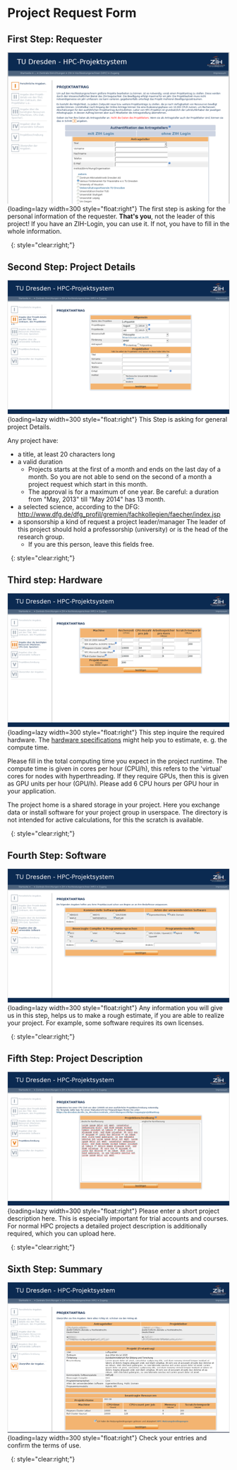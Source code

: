 # Project Request Form

## First Step: Requester

![picture 1: Login Screen >](misc/request_step1_b.png "Login Screen"){loading=lazy width=300 style="float:right"}
The first step is asking for the personal information of the requester.
**That's you**, not the leader of this project!
If you have an ZIH-Login, you can use it.
If not, you have to fill in the whole information.

&nbsp;
{: style="clear:right;"}

## Second Step: Project Details

![picture 3: Project Details >][1]{loading=lazy width=300 style="float:right"}
This Step is asking for general project Details.

Any project have:

* a title, at least 20 characters long
* a valid duration
    * Projects starts at the first of a month and ends on the last day of a month. So you are not
      able to send on the second of a month a project request which start in this month.
    * The approval is for a maximum of one year. Be careful: a duration from "May, 2013" till
      "May 2014" has 13 month.
* a selected science, according to the DFG:
  http://www.dfg.de/dfg_profil/gremien/fachkollegien/faecher/index.jsp
* a sponsorship a kind of request a project leader/manager The leader of this project should hold a
  professorship (university) or is the head of the research group.
    * If you are this person, leave this fields free.

&nbsp;
{: style="clear:right;"}

## Third step: Hardware

![picture 4: Hardware >](misc/request_step3_machines.png "Hardware"){loading=lazy width=300 style="float:right"}
This step inquire the required hardware. The
[hardware specifications](../jobs_and_resources/hardware_overview.md) might help you to estimate,
e. g. the compute time.

Please fill in the total computing time you expect in the project runtime. The compute time is
given in cores per hour (CPU/h), this refers to the 'virtual' cores for nodes with hyperthreading.
If they require GPUs, then this is given as GPU units per hour (GPU/h). Please add 6 CPU hours per
GPU hour in your application.

The project home is a shared storage in your project. Here you exchange data or install software
for your project group in userspace. The directory is not intended for active calculations, for this
the scratch is available.

&nbsp;
{: style="clear:right;"}

## Fourth Step: Software

![Picture 5: Software >](misc/request_step4_software.png "Software"){loading=lazy width=300 style="float:right"}
Any information you will give us in this step, helps us to make a rough estimate, if you are able
to realize your project. For example, some software requires its own licenses.

&nbsp;
{: style="clear:right;"}

## Fifth Step: Project Description

![picture 6: Project Description >][2]{loading=lazy width=300 style="float:right"} Please enter a
short project description here. This is especially important for trial accounts and courses. For
normal HPC projects a detailed project description is additionally required, which you can upload
here.

&nbsp;
{: style="clear:right;"}

## Sixth Step: Summary

![picture 6: summary >](misc/request_step6.png "Summary"){loading=lazy width=300 style="float:right"}
Check your entries and confirm the terms of use.

&nbsp;
{: style="clear:right;"}

[1]: misc/request_step2_details.png "Project Details"
[2]: misc/request_step5_description.png "Project Description"
